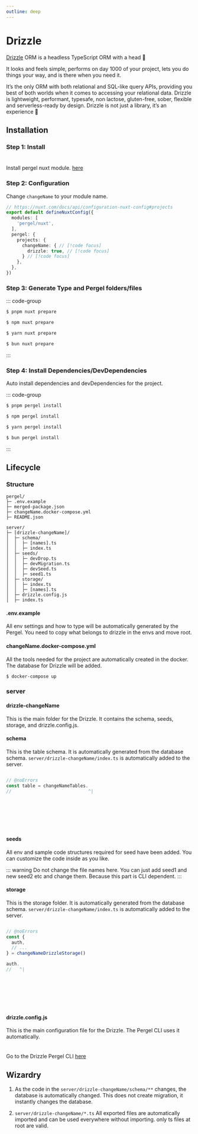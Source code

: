 ```yaml
---
outline: deep
---
```


# Drizzle

[Drizzle](https://orm.drizzle.team) ORM is a headless TypeScript ORM with a head 🐲

It looks and feels simple, performs on day 1000 of your project, lets you do things your way, and is there when you need it.

It’s the only ORM with both relational and SQL-like query APIs, providing you best of both worlds when it comes to accessing your relational data. Drizzle is lightweight, performant, typesafe, non lactose, gluten-free, sober, flexible and serverless-ready by design. Drizzle is not just a library, it’s an experience 🤩

## Installation

### Step 1: Install
<div class="tip custom-block" style="padding-top: 8px">

Install pergel nuxt module. [here](../../guide/nuxt-installation.md)

</div>


### Step 2: Configuration

Change `changeName` to your module name.

```ts twoslash [nuxt.config.ts]
// https://nuxt.com/docs/api/configuration-nuxt-config#projects
export default defineNuxtConfig({
  modules: [
    'pergel/nuxt',
  ],
  pergel: {
    projects: {
      changeName: { // [!code focus]
        drizzle: true, // [!code focus]
      } // [!code focus]
    },
  },
})
```

### Step 3: Generate Type and Pergel folders/files

::: code-group

```sh [pnpm]
$ pnpm nuxt prepare
```

```sh [npm]
$ npm nuxt prepare
```

```sh [yarn]
$ yarn nuxt prepare
```

```sh [bun]
$ bun nuxt prepare
```

:::

### Step 4: Install Dependencies/DevDependencies

Auto install dependencies and devDependencies for the project.

::: code-group

```sh [pnpm]
$ pnpm pergel install
```

```sh [npm]
$ npm pergel install
```

```sh [yarn]
$ yarn pergel install
```

```sh [bun]
$ bun pergel install
```

:::


## Lifecycle

### Structure

```
pergel/
├─ .env.example
├─ merged-package.json
├─ changeName.docker-compose.yml
├─ README.json

server/
├─ [drizzle-changeName]/
│  ├─ schema/
│  │  ├─ [names].ts
│  │  ├─ index.ts
│  ├─ seeds/
│  │  ├─ devDrop.ts
│  │  ├─ devMigration.ts
│  │  ├─ devSeed.ts
│  │  ├─ seed1.ts
│  ├─ storage/
│  │  ├─ index.ts
│  │  ├─ [names].ts
│  ├─ drizzle.config.js
│  ├─ index.ts

```

#### .env.example

All env settings and how to type will be automatically generated by the Pergel. You need to copy what belongs to drizzle in the envs and move root.

#### changeName.docker-compose.yml

All the tools needed for the project are automatically created in the docker. The database for Drizzle will be added.

```sh
$ docker-compose up
```


### server

#### drizzle-changeName

This is the main folder for the Drizzle. It contains the schema, seeds, storage, and drizzle.config.js.

#### schema

This is the table schema. It is automatically generated from the database schema. `server/drizzle-changeName/index.ts` is automatically added to the server.

```ts twoslash [server/utils/test.ts]

// @noErrors
const table = changeNameTables.
//                             ^|
```

&nbsp;

&nbsp;

&nbsp;

#### seeds

All env and sample code structures required for seed have been added. You can customize the code inside as you like.

::: warning
Do not change the file names here. You can just add seed1 and new seed2 etc and change them. Because this part is CLI dependent.
:::

#### storage

This is the storage folder. It is automatically generated from the database schema. `server/drizzle-changeName/index.ts` is automatically added to the server.

```ts twoslash [server/utils/test.ts]

// @noErrors
const {
  auth,
  // ... 
} = changeNameDrizzleStorage()

auth.
//   ^|
```

&nbsp;

&nbsp;

&nbsp;

#### drizzle.config.js

This is the main configuration file for the Drizzle. The Pergel CLI uses it automatically.

<div class="tip custom-block" style="padding-top: 8px">

Go to the Drizzle Pergel CLI [here](./cli)

</div>

## Wizardry

1. As the code in the `server/drizzle-changeName/schema/**` changes, the database is automatically changed. This does not create migration, it instantly changes the database. 

2. `server/drizzle-changeName/*.ts` All exported files are automatically imported and can be used everywhere without importing. only ts files at root are valid.